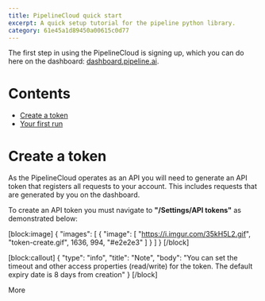 ```yaml
---
title: PipelineCloud quick start
excerpt: A quick setup tutorial for the pipeline python library.
category: 61e45a1d89450a00615c0d77
---
```


The first step in using the PipelineCloud is signing up, which you can do here on the dashboard: [dashboard.pipeline.ai](https://dashboard.pipeline.ai).

# Contents

- [Create a token](#create-a-token)
- [Your first run](#your-first-run)

# Create a token

As the PipelineCloud operates as an API you will need to generate an API token that registers all requests to your account. This includes requests that are generated by you on the dashboard.

To create an API token you must navigate to **"/Settings/API tokens"** as demonstrated below:

[block:image]
{
"images": [
{
"image": [
"https://i.imgur.com/35kH5L2.gif",
"token-create.gif",
1636,
994,
"#e2e2e3"
]
}
]
}
[/block]

[block:callout]
{
"type": "info",
"title": "Note",
"body": "You can set the timeout and other access properties (read/write) for the token. The default expiry date is 8 days from creation"
}
[/block]

More
